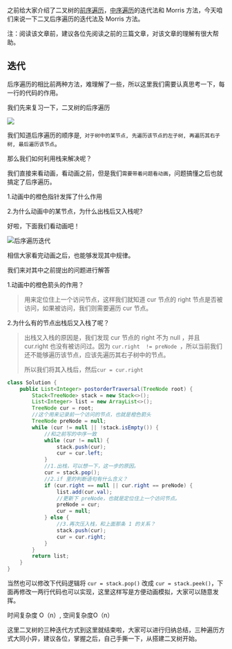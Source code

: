 之前给大家介绍了二叉树的[前序遍历]()，[中序遍历]()的迭代法和 Morris 方法，今天咱们来说一下二叉后序遍历的迭代法及 Morris 方法。

注：阅读该文章前，建议各位先阅读之前的三篇文章，对该文章的理解有很大帮助。

## 迭代

后序遍历的相比前两种方法，难理解了一些，所以这里我们需要认真思考一下，每一行的代码的作用。

我们先来复习一下，二叉树的后序遍历

![](https://cdn.jsdelivr.net/gh/tan45du/test@master/photo/后序遍历.2bx6qccr1q1w.gif)

我们知道后序遍历的顺序是,` 对于树中的某节点, 先遍历该节点的左子树, 再遍历其右子树, 最后遍历该节点`。

那么我们如何利用栈来解决呢？ 

我们直接来看动画，看动画之前，但是我们`需要带着问题看动画`，问题搞懂之后也就搞定了后序遍历。

1.动画中的橙色指针发挥了什么作用

2.为什么动画中的某节点，为什么出栈后又入栈呢?

好啦，下面我们看动画吧！

![后序遍历迭代](https://img-blog.csdnimg.cn/20210622160754912.gif)

相信大家看完动画之后，也能够发现其中规律。

我们来对其中之前提出的问题进行解答

1.动画中的橙色箭头的作用？

> 用来定位住上一个访问节点，这样我们就知道 cur 节点的 right 节点是否被访问，如果被访问，我们则需要遍历 cur 节点。

2.为什么有的节点出栈后又入栈了呢？

> 出栈又入栈的原因是，我们发现 cur 节点的 right 不为 null ，并且 cur.right 也没有被访问过。因为 `cur.right  != preNode `，所以当前我们还不能够遍历该节点，应该先遍历其右子树中的节点。
>
> 所以我们将其入栈后，然后`cur = cur.right`

```java
class Solution {
    public List<Integer> postorderTraversal(TreeNode root) {
        Stack<TreeNode> stack = new Stack<>();
        List<Integer> list = new ArrayList<>();
        TreeNode cur = root;
        //这个用来记录前一个访问的节点，也就是橙色箭头
        TreeNode preNode = null;
        while (cur != null || !stack.isEmpty()) {
            //和之前写的中序一致
            while (cur != null) {
                stack.push(cur);
                cur = cur.left;
            }
            //1.出栈，可以想一下，这一步的原因。
            cur = stack.pop();
            //2.if 里的判断语句有什么含义？
            if (cur.right == null || cur.right == preNode) {
                list.add(cur.val);
                //更新下 preNode，也就是定位住上一个访问节点。
                preNode = cur;
                cur = null;
            } else {
                //3.再次压入栈，和上面那条 1 的关系？
                stack.push(cur);
                cur = cur.right;
            }
        }
        return list;
    }
}
```

当然也可以修改下代码逻辑将 `cur = stack.pop()` 改成 `cur = stack.peek()`，下面再修改一两行代码也可以实现，这里这样写是方便动画模拟，大家可以随意发挥。

时间复杂度 O（n）,  空间复杂度O（n）

这里二叉树的三种迭代方式到这里就结束啦，大家可以进行归纳总结，三种遍历方式大同小异，建议各位，掌握之后，自己手撕一下，从搭建二叉树开始。



